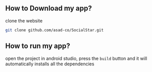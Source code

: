 ## How to Download my app?
clone the website

```bash
git clone github.com/asad-co/SocialStar.git
```
## How to run my app?
open the project in android studio, press the `build` button and it will automatically installs all the dependencies

